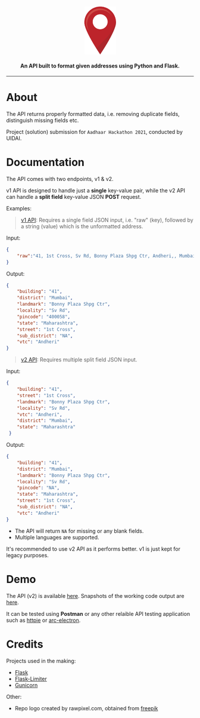 <p align="center"><img src="https://raw.githubusercontent.com/hyPnOtICDo0g/AddressFormatterAPI/main/images/location.png" width="85"></a></p>

<h4 align="center">An API built to format given addresses using Python and Flask.</h4><hr>

# About

The API returns properly formatted data, i.e. removing duplicate fields, distinguish missing fields etc.

Project (solution) submission for `Aadhaar Hackathon 2021`, conducted by UIDAI.

# Documentation

The API comes with two endpoints, v1 & v2.

v1 API is designed to handle just a **single** key-value pair, while the v2 API can handle a **split field** key-value JSON **POST** request.

Examples:

> [v1 API](https://addressformatterapi.herokuapp.com/api/v1): Requires a single field JSON input, i.e. "raw" (key), followed by a string (value) which is the unformatted address.

Input:

```json
{
	"raw":"41, 1st Cross, Sv Rd, Bonny Plaza Shpg Ctr, Andheri,, Mumbai, Maharashtra, 400058"
}
```
Output:

```json
{
    "building": "41",
    "district": "Mumbai",
    "landmark": "Bonny Plaza Shpg Ctr",
    "locality": "Sv Rd",
    "pincode": "400058",
    "state": "Maharashtra",
    "street": "1st Cross",
    "sub_district": "NA",
    "vtc": "Andheri"
}
```


> [v2 API](https://addressformatterapi.herokuapp.com/api/v2): Requires multiple split field JSON input.

Input:

```json
{
    "building": "41",
    "street": "1st Cross",
    "landmark": "Bonny Plaza Shpg Ctr",
    "locality": "Sv Rd",
    "vtc": "Andheri",
    "district": "Mumbai",
    "state": "Maharashtra"
 }
```
Output:

```json
{
    "building": "41",
    "district": "Mumbai",
    "landmark": "Bonny Plaza Shpg Ctr",
    "locality": "Sv Rd",
    "pincode": "NA",
    "state": "Maharashtra",
    "street": "1st Cross",
    "sub_district": "NA",
    "vtc": "Andheri"
}
```
* The API will return `NA` for missing or any blank fields.
* Multiple languages are supported.

It's recommended to use v2 API as it performs better. v1 is just kept for legacy purposes.


# Demo

The API (v2) is available [here](https://addressformatterapi.herokuapp.com/api/v2). Snapshots of the working code output are [here](https://github.com/hyPnOtICDo0g/AddressFormatterAPI/tree/main/images/snapshots).

It can be tested using **Postman** or any other relaible API testing application such as [httpie](https://github.com/httpie/httpie) or [arc-electron](https://github.com/advanced-rest-client/arc-electron).

# Credits

Projects used in the making:

* [Flask](https://github.com/pallets/flask)
* [Flask-Limiter](https://github.com/alisaifee/flask-limiter)
* [Gunicorn](https://github.com/benoitc/gunicorn)

Other:

* Repo logo created by rawpixel.com, obtained from [freepik](https://www.freepik.com/free-vector/location_2900811.htm)
